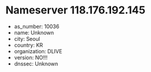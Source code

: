 # Nameserver 118.176.192.145

* as_number: 10036
* name: Unknown
* city: Seoul
* country: KR
* organization: DLIVE
* version: NO!!!
* dnssec: Unknown
